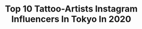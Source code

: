 ---
title: Top 10 Tattoo-Artists Instagram Influencers In Tokyo In 2020
description: >-
  Find top tattoo-artists Instagram influencers in Tokyo in 2020. Most popular hashtags: #tattoo #conceptart #starwars #life.
platform: Instagram
profiles:
  - username: "thedeadpigeon"
    fullname: >-
      Magnus Jansson
    location: "Japan"
    followers: 19906
    engagement: 641
    commentsToLikes: 0.017516
    id: ck9wdttwah8fz0j78filugesy
    verified: false
    hashtags: "#king, #mess, #bear, #basket"
  - username: "horiren1st"
    fullname: >-
      初代 彫蓮
    location: "Japan"
    followers: 10275
    engagement: 729
    commentsToLikes: 0.011509
    id: ck0w6phqq9oty0i19pxyfjcau
    verified: false
    hashtags: "#blackandwhite, #kentarofujisaki, #england, #maidenhead"
  - username: "chachamandala"
    fullname: >-
      CHACHA
    location: "Japan"
    followers: 14264
    engagement: 918
    commentsToLikes: 0.012698
    id: ckaowpfi89v6z0i784ee3ilom
    verified: false
    hashtags: "#stayhomestaysafe"
  - username: "akunohako"
    fullname: >-
      Aku
    location: "Japan"
    followers: 29663
    engagement: 834
    commentsToLikes: 0.011648
    id: ck0vzc7728dkd0i199v0hl0lg
    verified: false
    hashtags: "#evangelion, #gamescom2019, #dccomics, #blood"
  - username: "katsuyo_aoki"
    fullname: >-
      Katsuyo Aoki
    location: "Japan"
    followers: 5403
    engagement: 1156
    commentsToLikes: 0.017850
    id: ck8szf6azo7jz0j78dsbvw75d
    verified: false
    hashtags: "#jomonperiod, #skulls, #underglazed, #decorativeart"
  - username: "chapi_pi_pi"
    fullname: >-
      CHAPI
    location: "Japan"
    followers: 26219
    engagement: 900
    commentsToLikes: 0.004077
    id: ck134wxj8ylcr0i19in88dm5b
    verified: false
    hashtags: "#redbull"
  - username: "horitatsu_tattoo"
    fullname: >-
      彫たつ 刺青師
    location: "Japan"
    followers: 5420
    engagement: 614
    commentsToLikes: 0.003072
    id: ck5hn0n9smzgx0i11se8y59nt
    verified: false
    hashtags: "#blackandgreytattoo, #mansruintattoo, #photoshop, #lowrider"
  - username: "horiren1st"
    fullname: >-
      初代 彫蓮
    location: "Japan"
    followers: 10275
    engagement: 729
    commentsToLikes: 0.011509
    id: ck0w6phqq9oty0i19pxyfjcau
    verified: false
    hashtags: "#blackandwhite, #kentarofujisaki, #england, #maidenhead"
  - username: "horibenny"
    fullname: >-
      彫紅 Hori Benny
    location: "Japan"
    followers: 113900
    engagement: 721
    commentsToLikes: 0.011623
    id: ck134wx41yla90i19ol82zkrg
    verified: false
    hashtags: "#pinktattoo, #omaekumiko, #morrigan, #darkstalkers"
  - username: "thedeadpigeon"
    fullname: >-
      Magnus Jansson
    location: "Japan"
    followers: 19906
    engagement: 641
    commentsToLikes: 0.017516
    id: ck9wdttwah8fz0j78filugesy
    verified: false
    hashtags: "#king, #mess, #bear, #basket"
---
